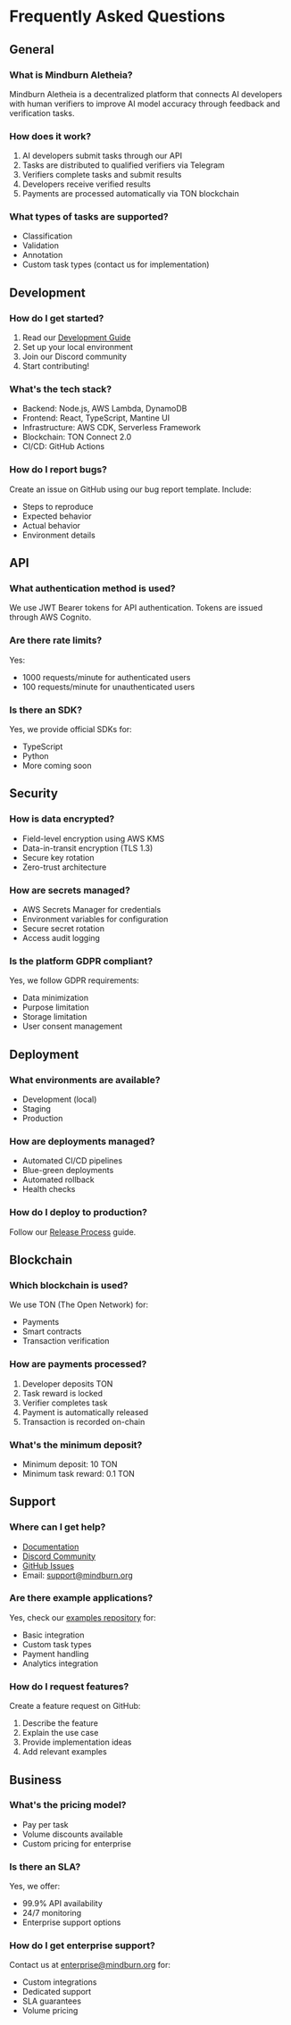 # Frequently Asked Questions

## General

### What is Mindburn Aletheia?
Mindburn Aletheia is a decentralized platform that connects AI developers with human verifiers to improve AI model accuracy through feedback and verification tasks.

### How does it work?
1. AI developers submit tasks through our API
2. Tasks are distributed to qualified verifiers via Telegram
3. Verifiers complete tasks and submit results
4. Developers receive verified results
5. Payments are processed automatically via TON blockchain

### What types of tasks are supported?
- Classification
- Validation
- Annotation
- Custom task types (contact us for implementation)

## Development

### How do I get started?
1. Read our [Development Guide](development/README.md)
2. Set up your local environment
3. Join our Discord community
4. Start contributing!

### What's the tech stack?
- Backend: Node.js, AWS Lambda, DynamoDB
- Frontend: React, TypeScript, Mantine UI
- Infrastructure: AWS CDK, Serverless Framework
- Blockchain: TON Connect 2.0
- CI/CD: GitHub Actions

### How do I report bugs?
Create an issue on GitHub using our bug report template. Include:
- Steps to reproduce
- Expected behavior
- Actual behavior
- Environment details

## API

### What authentication method is used?
We use JWT Bearer tokens for API authentication. Tokens are issued through AWS Cognito.

### Are there rate limits?
Yes:
- 1000 requests/minute for authenticated users
- 100 requests/minute for unauthenticated users

### Is there an SDK?
Yes, we provide official SDKs for:
- TypeScript
- Python
- More coming soon

## Security

### How is data encrypted?
- Field-level encryption using AWS KMS
- Data-in-transit encryption (TLS 1.3)
- Secure key rotation
- Zero-trust architecture

### How are secrets managed?
- AWS Secrets Manager for credentials
- Environment variables for configuration
- Secure secret rotation
- Access audit logging

### Is the platform GDPR compliant?
Yes, we follow GDPR requirements:
- Data minimization
- Purpose limitation
- Storage limitation
- User consent management

## Deployment

### What environments are available?
- Development (local)
- Staging
- Production

### How are deployments managed?
- Automated CI/CD pipelines
- Blue-green deployments
- Automated rollback
- Health checks

### How do I deploy to production?
Follow our [Release Process](release/RELEASE_PROCESS.md) guide.

## Blockchain

### Which blockchain is used?
We use TON (The Open Network) for:
- Payments
- Smart contracts
- Transaction verification

### How are payments processed?
1. Developer deposits TON
2. Task reward is locked
3. Verifier completes task
4. Payment is automatically released
5. Transaction is recorded on-chain

### What's the minimum deposit?
- Minimum deposit: 10 TON
- Minimum task reward: 0.1 TON

## Support

### Where can I get help?
- [Documentation](https://docs.aletheia.mindburn.org)
- [Discord Community](https://discord.gg/mindburn)
- [GitHub Issues](https://github.com/mindburn/aletheia/issues)
- Email: support@mindburn.org

### Are there example applications?
Yes, check our [examples repository](https://github.com/mindburn/aletheia-examples) for:
- Basic integration
- Custom task types
- Payment handling
- Analytics integration

### How do I request features?
Create a feature request on GitHub:
1. Describe the feature
2. Explain the use case
3. Provide implementation ideas
4. Add relevant examples

## Business

### What's the pricing model?
- Pay per task
- Volume discounts available
- Custom pricing for enterprise

### Is there an SLA?
Yes, we offer:
- 99.9% API availability
- 24/7 monitoring
- Enterprise support options

### How do I get enterprise support?
Contact us at enterprise@mindburn.org for:
- Custom integrations
- Dedicated support
- SLA guarantees
- Volume pricing 